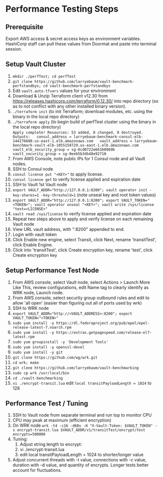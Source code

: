 # Performance Testing Steps  
## Prerequisite
Export AWS access & secret access keys as environment variables. HashiCorp staff can pull these values from Doormat and paste into terminal session.  

## Setup Vault Cluster  
1. `mkdir ./perfTest; cd perfTest`  
1. `git clone https://github.com/larryebaum/vault-benchmark-perfstandbys; cd vault-benchmark-perfstandbys`  
1. Edit `vault.auto.tfvars` values for your environment  
1. Download & Unzip Terraform client v12.30 from https://releases.hashicorp.com/terraform/0.12.30/ into repo directory (so as to not conflict with any other installed binary version).
1. `./terraform init` (to init Terraform; download modules, etc. using the binary in the local repo directory)  
1. `./terraform apply` (to begin build of perfTest cluster using the binary in the local repo directory)  
`
    Apply complete! Resources: 53 added, 0 changed, 0 destroyed.  
    Outputs:  
    consul_address = larryebaum-benchmark-consul-elb-144276680.us-east-1.elb.amazonaws.com  
    vault_address = larryebaum-benchmark-vault-elb-1055158729.us-east-1.elb.amazonaws.com  
    vault_elb_security_group = sg-0cd0722e66160969b  
    vault_security_group = sg-0eeb5b3db48e92710
`
1. From AWS Console, note public IPs for 1 Consul node and all Vault nodes.  
1. SSH to Consul node  
1. `consul license put "<KEY>"` to apply license.  
1. `consul license get` to verify license applied and expiration date  
1. SSH to Vault 1st Vault node  
1. `export VAULT_ADDR="http://127.0.0.1:8200"; vault operator init -key-shares=1 -key-threshold=1` (note unseal key and root token values)  
1. `export VAULT_ADDR="http://127.0.0.1:8200"; export VAULT_TOKEN="<TOKEN>"; vault operator unseal "<KEY>"; vault write /sys/license "text=<LICENSE>"`  
1. `vault read /sys/license` to verify license applied and expiration date  
1. Repeat two steps above to apply and verify license on each remaining Vault node  
1. View URL vault address, with ":8200" appended to end.  
1. Login with vault token  
1. Click Enable new engine, select Transit, click Next, rename 'transitTest', click Enable Engine.  
1. Click into 'transitTest', click Create encryption key, rename 'test', click Create encryption key  

## Setup Performance Test Node  
1. From AWS console, select Vault node, select Actions > Launch More Like This, review configurations, edit Name tag to clearly identify as WRK node, Launch node.
1. From AWS console, select security group outbound rules and edit to allow 'all open' (easier than figuring out all of ports used by wrk)
1. SSH to WRK node
1. `export VAULT_ADDR="http://<VAULT_ADDRESS>:8200"; export VAULT_TOKEN="<TOKEN>"`
1. `sudo yum install -y https://dl.fedoraproject.org/pub/epel/epel-release-latest-7.noarch.rpm`
1. `sudo yum install -y https://extras.getpagespeed.com/release-el7-latest.rpm`
1. `sudo yum groupinstall -y 'Development Tools'`
1. `sudo yum install -y openssl-devel`
1. `sudo yum install -y git`
1. `git clone https://github.com/wg/wrk.git`
1. `cd wrk; make`
1. `git clone https://github.com/larryebaum/vault-benchmarking`
1. `sudo cp wrk /usr/local/bin`
1. `cd ./vault-benchmarking`
1. `vi ./encrypt-transit.lua`
    edit `local transitPayloadLength = 1024` to 128

## Performance Test / Tuning
1. SSH to Vault node from separate terminal and run top to monitor CPU
1. CPU may peak at maximum (efficient encryption) 
1. On WRK node `wrk -t4 -c16 -d60s -H "X-Vault-Token: $VAULT_TOKEN" -s encrypt-transit.lua $VAULT_ADDR/v1/transitTest/encrypt/test encrypts=500000`
1. Tuning:
    1. Adjust string length to encrypt:
    1. vi ./encrypt-transit.lua
    1. edit local transitPayloadLength = 1024 to shorter/longer value
1. Adjust concurrent threads with -t value, connections with -c value, duration with -d value, and quantity of encrypts. Longer tests better account for fluctuations.
